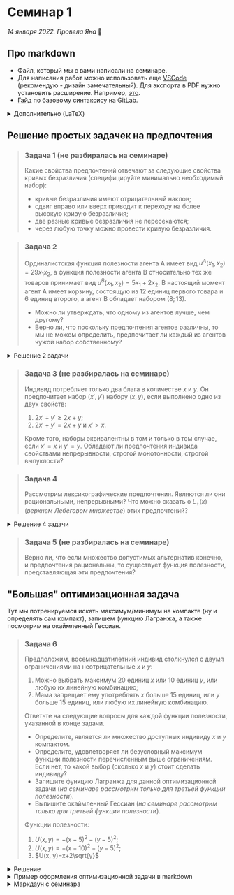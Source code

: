 # Семинар 1
*14 января 2022. Провела Яна* 🐸

## Про markdown

* Файл, который мы с вами написали на семинаре.
* Для написания работ можно использовать еще [VSCode](https://code.visualstudio.com) (рекомендую - дизайн замечательный). Для экспорта в PDF нужно установить расширение. Например, [это](https://marketplace.visualstudio.com/items?itemName=yzane.markdown-pdf).
* [Гайд](https://about.gitlab.com/handbook/markdown-guide/#markdown-editors) по базовому синтаксису на GitLab.

<details>
<summary>Дополнительно (LaTeX)</summary>

* Пример оформления графиков и формул в LaTeX (перейдя по ссылке, вы скачаете файл в формате .tex).
* [Онлайн-редактор LaTeX](https://www.overleaf.com) (aka оверлиф)
* Можно также использовать [VSCode](https://code.visualstudio.com). Для этого надо установить [расширение](https://marketplace.visualstudio.com/items?itemName=mathiasfrohlich.latexcompile) в самом VSCode.
* Также есть вариант скачать [Texstudio](https://www.texstudio.org).
</details>


## Решение простых задачек на предпочтения

> ### Задача 1 (не разбиралась на семинаре)
>
> Какие свойства предпочтений отвечают за следующие свойства кривых безразличия (специфицируйте минимально необходимый набор):
> * кривые безразличия имеют отрицательный наклон;
> * сдвиг вправо или вверх приводит к переходу на более высокую кривую безразличия; 
> * две разные кривые безразличия не пересекаются;
> * через любую точку можно провести кривую безразличия.

> ### Задача 2
>
> Ординалистская функция полезности агента А имеет вид $u^A(x_1, x_2) = 29x_1x_2$, а функция полезности агента B относительно тех же товаров принимает вид $u^B(x_1, x_2) = 5x_1 + 2x_2$. В настоящий момент агент A имеет корзину, состоящую из 12 единиц первого товара и 6 единиц второго, а агент B обладает набором $(8; 13)$.
> * Можно ли утверждать, что одному из агентов лучше, чем другому?
> * Верно ли, что поскольку предпочтения агентов различны, то мы не можем определить, предпочитает ли каждый из агентов чужой набор собственному? 

<details>
    <summary>Решение 2 задачи</summary>

* **Мы не можем утверждать, что одному из агентов лучше, чем другому.** Почему? Причина в следующем. В данном случае функция полезности является способом ранжирования альтернатив (собственно, функция полезности представляет определенные предпочтения). Так, если мы возьмем агента $A$, мы заметим, что функция полезности $u^A(x_1, x_2) = x_1x_2$ представляет такие же предпочтения, что и в условии задачи. Иными словами, ранжирование пар благ $(x_1, x_2)$ не зависит от монотонного преобразования. Это значит, что и сравнивать значения функций полезности будет неверно. Потому мы не можем говорить, что кому-то из агентов хорошо.

* **Утверждение неверно.** Чтобы это понять, воспользуемся фактом, упомянутым в предыдущем пункте - функция полезности это способ ранжирования элементов по предпочтительности. 
  
  Начнем с рассмотрения агента $A$. От потребления своего набора $(12, 6)$ он получает полезность:

  $$u^A(12, 6)=29\cdot 12\cdot 6 = 2088.$$

  На самом деле, нам и не нужно вычислять точное значение, потому что дальше нетрудно сравнить полученное выражение с

  $$u^A(8, 13)=29\cdot 13\cdot 8.$$

  Последнее произведение равно полезности агента $A$ от потребления набора агента $B$, $(8, 13)$. Мы видим, что каждый из множителей во втором выражении как минимум равен, как максимум - строго больше хотя бы одного множителя из первого выражения:

  $$29=29, \ 12< 13, \ 6<8.$$

  Это позволяет нам сделать выбор, что для агента $A$ более предпочтительным является набор агента $B$.

  Рассмотрим второго агента, $B$. От потребления своего набора он получает полезность

  $$u^B(8, 13)=5\cdot 8 + 2\cdot 13=66.$$

  От потребления набора агента $A$ он получал бы полезность

  $$u^B(12, 6)=5\cdot 12 + 2\cdot 6=72.$$

  Очевидно, что $72>66$, потому для агента $B$ более предпочтительным является набор агента $A$.
</details>

> ### Задача 3 (не разбиралась на семинаре)
>
> Индивид потребляет только два блага в количестве $x$ и $y$. Он предпочитает набор $(x',y')$ набору $(x, y)$, если выполнено одно из двух свойств:
> 1. $2x'+y' \geqslant 2x+y$;
> 2. $2x'+y' = 2x+y$ и $x'>x$.
> 
> Кроме того, наборы эквивалентны в том и только в том случае, если $x' = x$ и $y' = y$. Обладают ли предпочтения индивида свойствами непрерывности, строгой монотонности, строгой выпуклости?

> ### Задача 4
>
> Рассмотрим лексикографические предпочтения. Являются ли они рациональными, непрерывными? Что можно сказать о $L_+(x)$ (*верхнем Лебеговом множестве*) этих предпочтений?

<details>
    <summary>Решение 4 задачи</summary>

Решение задач подобного рода можно оформлять следующим образом.

Сначала давайте определим, что такое лексикографические предпочтения.

:::{prf:definition}
Агент с **лексикографическими предпочтениями** выберет набор $(x_1^1, x_2^1, \ldots, x_n^1)$ при его сравнении с набором $(x_1^2, x_2^2, \ldots, x_n^2)$ если $x_k^1>x_k^2$, $k\in \{1, \ldots, n\}$, а $\forall l < k$ будет верно, что $x_l^1=x_l^2$.
:::

В данном определении (и далее в решении задачи) верхний индекс отвечает за набор, а нижний - за порядковый номер товара.

Также, исходя из названия самих предпочтений, можно сделать вывод, что это как-то связано с порядком слов. Действительно, вы сравниваете наборы по количеству товаров в "алфавитном" порядке, как слова расположены в словаре. Если у вас есть слова *арифметика* и *артикуляция*, то их расположение в словаре будет определено первой отличной буквой в этих словах, то есть третьей по порядку *и* в слове *арифметика* и третьей по порядку *т* в слове *артикуляция*.

Начнем проверку на рациональность, рассматривая каждое из упомянутых на лекции свойств.

* **Полнота.** Простыми словами, данное свойство говорит о том, что все наборы сравнимы. Для того, чтобы освежить формальное определение в памяти, можно обратиться к определению 8 из лекции. Полноте соответствует первое из упомянутых свойств. Покажем, что лексикографические предпочтения удовлетворяют этому свойству.

    Пусть есть два набора из двух товаров: $x^1=(x_1^1, x_2^1)$ и $x^2=(x_1^2, x_2^2)$. Для любых наборов мы можем установить, какой из них лучше:

  - Если $x_1^1>x_1^2$, то мы однозначно можем сказать, что $x^1\succcurlyeq x^2$.
  - Если $x_1^1=x_1^2$ и $x_2^1>x_2^2$, то мы однозначно можем сказать, что $x^1\succcurlyeq x^2$.
  - Если $x_1^1=x_1^2$ и $x_2^1=x_2^2$, то мы однозначно можем сказать, что $x^1\sim x^2$.

* **Рефлексивность.** Можно также встретить запись $x \succcurlyeq x$ ($x$ не хуже себя). На лекции вы обсуждали, что $x\sim x$ - $x$ идентичен себе. Простыми словами, данное свойство говорит о том, что агенту безразлично, какой из двух одинаковых наборов выбрать. 

    Пусть есть два набора из двух товаров: $x^1=(x_1^1, x_2^1)$ и $x^2=(x_1^2, x_2^2)$. Мы утверждаем, что $x_1^1=x_1^2$ и $x_2^1=x_2^2$ (один и тот же набор). Тогда, согласно нашим предпочтениям, $x^1\sim x^2$.

* **Транзитивность.** Если у вас есть три набора, $x$, $y$ и $z$, и вы знаете, что $x\succcurlyeq y$ и $y\succcurlyeq z$. Из этого следует, что $x\succcurlyeq z$.

    Пусть есть три набора из двух товаров, $x^1=(x_1^1, x_2^1)$, $x^2=(x_1^2, x_2^2)$ и $x^3=(x_1^3, x_2^3)$, и $x^1\succcurlyeq x^2$ и $x^2 \succcurlyeq x^3$. В таком случае есть четыре сценария.

    - $x_1^1>x_1^2$ и $x_1^2>x_1^3$. Поскольку "$>$" транзитивно, то $x_1^1>x_1^3$, а потому и $x^1\succcurlyeq x^3$.
    - $x_1^1>x_1^2$, $x_1^2=x_1^3$ и $x_2^2>x_2^3$. Поскольку "$>$" транзитивно, то $x_1^1>x_1^3$, а потому и $x^1\succcurlyeq x^3$.
    - $x_1^1=x_1^2$, $x_2^1>x_2^2$ и $x_1^2>x_1^3$. Поскольку "$>$" транзитивно, то $x_1^1>x_1^3$, а потому и $x^1\succcurlyeq x^3$.
    - $x_1^1=x_1^2$, $x_2^1>x_2^2$, $x_1^2=x_1^3$ и $x_2^2>x_2^3$. Поскольку "$>$" транзитивно, то $x_2^1>x_2^3$, а потому и $x^1\succcurlyeq x^3$.

Далее нам нужно понять, являются ли эти предпочтения непрерывными. Введем такое определение непрерывности предпочтений.

:::{prf:definition}
Предпочтения **непрерывны**, если для двух последовательностей $\{x_n\}, \ \{y_n\} \in \mathbb{R}_+^k$ верно, что $\forall n: \ x_n\succcurlyeq y_n$  и $x\succcurlyeq y$, где $x$ и $y$ равны, соответственно, 

$$\lim_{n\to \infty} x_n=x, \ \lim_{n\to \infty} y_n=y.$$

:::

Рассмотрим контр-пример, который покажет, что лексикографические предпочтения не являются непрерывными.
    
Пусть $x_n=\left(\frac{1}{n}, 0 \right)$, а $y_n=(0, 1)$. Мы видим, что блага, находящегося на первом месте в векторе, больше в наборе $x_n$, потому $x_n\succcurlyeq y_n$. Однако при $n\to \infty$ мы получаем следующие наборы $x$ и $y$:

$$x=(0, 0), \ y=(0, 1),$$

которые по понятным причинам ранжируются как $y\succcurlyeq x$. Это позволяет нам сделать вывод о том, что предпочтения не являются непрерывными. Значит, и верхнее лебегово множество не является замкнутым. Его, кстати, можно изобразить как:

:::{image} ./lebeg_sets_lexicographic.png 
:alt: Верхние и нижние Лебеговы множества для лекс 
:width: 400px 
:align: center 
:::

Тут $x=(x_0, y_0)$.
</details>

> ### Задача 5 (не разбиралась на семинаре)
>
> Верно ли, что если множество допустимых альтернатив конечно, и предпочтения рациональны, то существует функция полезности, представляющая эти предпочтения?

## "Большая" оптимизационная задача

Тут мы потренируемся искать максимум/минимум на компакте (ну и определять сам компакт), запишем функцию Лагранжа, а также посмотрим на окаймленный Гессиан.

> ### Задача 6
>
> Предположим, восемнадцатилетний индивид столкнулся с двумя ограничениями на неотрицательные $x$ и $y$:
> 
> 1. Можно выбрать максимум 20 единиц $x$ или 10 единиц $y$, или любую их линейную комбинацию;
> 2. Мама запрещает ему употреблять $x$ больше 15 единиц, или $y$ больше 15 единиц, или любую их линейную комбинацию.
>
> Ответьте на следующие вопросы для каждой функции полезности, указанной в конце задачи.
>
> * Определите, является ли множество доступных индивиду $x$ и $y$ компактом.
> * Определите, удовлетворяет ли безусловный максимум функции полезности перечисленным выше ограничениям. Если нет, то какой выбор (сколько $x$ и $y$) стоит сделать индивиду?
> * Запишите функцию Лагранжа для данной оптимизационной задачи (*на семинаре рассмотрим только для третьей функции полезности*).
> * Выпишите окаймленный Гессиан (*на семинаре рассмотрим только для третьей функции полезности*).
>
> Функции полезности:
> 1. $U(x, y)=-(x-5)^2-(y-5)^2$;
> 2. $U(x, y)=-(x-10)^2-(y-5)^2$;
> 3. $U(x, y)=x+2\sqrt{y}$

<details>
    <summary>Решение</summary>
    
---

**Определение доступного множества пар $(x, y)$**

Во-первых, мы знаем, что $x, y\geqslant 0$.

Мы знаем, во-вторых, что $x\leqslant 20$ и $y\leqslant 10$.

Наконец, в-третьих, $x\leqslant 15$ и $y\leqslant 15$.

Значит, границу доступного множества можно определить как:

$$
y=\begin{cases}
    10-0.5x, \ x\in [0; 10] \\
    15-x, \ x\in (10; 20]
\end{cases}
$$

---
**Поиск условного экстремума "школьным" способом**

В силу того, что функция полезности возрастает по обоим аргументам, нетрудно понять, что максимум будет находиться на границе ограничения (пардон). Рассмотрим 2 случая.

1. $x\in [0;10]$

В этом случае $y=10-0.5x$, или $x=20-2y$. Мы можем подставить это в целевую функцию (полезность) и решить следующую оптимизационную задачу:

$$
\max_{y\in [5; 10]} \ 20-2y+2\sqrt{y}
$$

Это парабола с ветвями вниз (ЭПВВн тоже можно использовать), значит, максимум в вершине:

$$ 
\sqrt{y^*} = \frac{-b}{2a} = \frac{-2}{-4}=\frac{1}{2}\Rightarrow y^*=\frac{1}{4}<5
$$

Значит, найденный максимум лежит вне множества доступных значений.

2. $x\in (10;15]$

В этом случае $y=15-x$, или $x=15-y$. Мы можем подставить это в целевую функцию (полезность) и решить следующую оптимизационную задачу:

$$
\max_{y\in [0; 5)} \ 15-y+2\sqrt{y}
$$

Это парабола с ветвями вниз, значит, максимум в вершине:

$$ 
\sqrt{y^*} = \frac{-b}{2a} = \frac{-2}{-2}=1\Rightarrow y^*=1\in [0;5)
$$

Значит, мы нашли максимум нашей полезности при данном ограничении.

---
**Поиск условного экстремума с помощью метода множителей Лагранжа**

Заметим, что целевая функция монотонно возрастает по $x$ и $y$. Значит, мы хотим максимально большие $x$ и $y$. Если это не так, то мы лежим ниже наших ограничений, и есть возможность увеличить значение функции, увеличивая значения аргументов до тех пор, пока мы не окажемся на границе. 

Соответственно, надо рассмотреть два случая.

1. $x\in [0;10]$

$$
\mathcal{L}=x+2\sqrt{y}+\lambda(10-0.5x-y)
$$

Запишем условия первого порядка:

$$
\begin{cases}
    \mathcal{L}_x=1-0.5\lambda=0 \\
    \mathcal{L}_y=\frac{1}{\sqrt{y}}-\lambda=0\\
    \mathcal{L}_\lambda =10-0.5x-y=0\\
\end{cases}
$$

Решая эту систему, получаем:

$$
\begin{cases}
    y=\frac{1}{4}\\
    x=\frac{38}{2}>10\\
    \lambda=2
\end{cases}
$$

Видим, что значение $x$ не удовлетворяет наложенным нами ограничениям на него. Значит, касание нашей функцией ограничения $y\leqslant 10-0.5x$ происходит выше доступного множества значений аргументов. "Сдвиг" кривой безразличия "вниз" приведет к тому, что мы коснемся или излома кривой, ограничивающей множество доступных значений, или мы коснемся второго участка.

2. $x\in (10;15]$

$$
\mathcal{L}=x+2\sqrt{y}+\lambda(15-x-y)
$$

Запишем условия первого порядка:

$$
\begin{cases}
    \mathcal{L}_x=1-\lambda=0 \\
    \mathcal{L}_y=\frac{1}{\sqrt{y}}-\lambda=0\\
    \mathcal{L}_\lambda =15-x-y=0\\
\end{cases}
$$

Решая эту систему, получаем:

$$
\begin{cases}
    y=1\\
    x=14 \in (10;15] \\
    \lambda=1
\end{cases}
$$

Видим, что значение $x$ нам подходит, значит, касание этого ограничения происходит на доступном нам множестве. 

3. Рассмотрим кейс, когда касание произошло на изломе. В таком случае мы не должны были получить удовлетворяющее ограничениям на множество доступных $x$ решение в п. 2, поскольку это решение не является точкой излома. В п. 2 мы бы получили точку, лежащую "выше" множества доступных пар $(x, y)$. Значит, мы не будем рассматривать этот кейс. 

Запишем окаймленный Гессиан для п. 2:

$$
\det \begin{pmatrix}
    0 & -1 & -1 \\
    -1 & 0 & 0 \\
    -1 & 0 & \frac{y^{-3/2}}{2}
\end{pmatrix} = \frac{y^{-3/2}}{2}>0
$$

Значит, мы нашли условный максимум нашей функции при данном ограничении.

---

</details>

<details>
    <summary>Пример оформления оптимизационной задачи в markdown</summary>

    ```
    **Определение доступного множества пар $(x, y)$**

    Во-первых, мы знаем, что $x, y\geqslant 0$.

    Мы знаем, во-вторых, что $x\leqslant 20$ и $y\leqslant 10$.

    Наконец, в-третьих, $x\leqslant 15$ и $y\leqslant 15$.

    Значит, границу доступного множества можно определить как:

    $$
    y=\begin{cases}
        10-0.5x, \ x\in [0; 10] \\
        15-x, \ x\in (10; 20]
    \end{cases}
    $$

    ---
    **Поиск условного экстремума "школьным олимпиадным" способом**

    В силу того, что функция полезности возрастает по обоим аргументам, нетрудно понять, что максимум будет находиться на границе ограничения (пардон). Рассмотрим 2 случая.

    1. $x\in [0;10]$

    В этом случае $y=10-0.5x$, или $x=20-2y$. Мы можем подставить это в целевую функцию (полезность) и решить следующую оптимизационную задачу:

    $$
    \max_{y\in [5; 10]} \ 20-2y+2\sqrt{y}
    $$

    Это парабола с ветвями вниз (ЭПВВн тоже можно использовать), значит, максимум в вершине:

    $$ 
    \sqrt{y^*} = \frac{-b}{2a} = \frac{-2}{-4}=\frac{1}{2}\Rightarrow y^*=\frac{1}{4}<5
    $$

    Значит, найденный максимум лежит вне множества доступных значений.

    2. $x\in (10;15]$

    В этом случае $y=15-x$, или $x=15-y$. Мы можем подставить это в целевую функцию (полезность) и решить следующую оптимизационную задачу:

    $$
    \max_{y\in [0; 5)} \ 15-y+2\sqrt{y}
    $$

    Это парабола с ветвями вниз, значит, максимум в вершине:

    $$ 
    \sqrt{y^*} = \frac{-b}{2a} = \frac{-2}{-2}=1\Rightarrow y^*=1\in [0;5)
    $$

    Значит, мы нашли максимум нашей полезности при данном ограничении.

    ---
    **Поиск условного экстремума с помощью метода множителей Лагранжа**

    Заметим, что целевая функция монотонно возрастает по $x$ и $y$. Значит, мы хотим максимально большие $x$ и $y$. Если это не так, то мы лежим ниже наших ограничений, и есть возможность увеличить значение функции, увеличивая значения аргументов до тех пор, пока мы не окажемся на границе. 

    Соответственно, надо рассмотреть два случая.

    1. $x\in [0;10]$

    $$
    \mathcal{L}=x+2\sqrt{y}+\lambda(10-0.5x-y)
    $$

    Запишем условия первого порядка:

    $$
    \begin{cases}
        \mathcal{L}_x=1-0.5\lambda=0 \\
        \mathcal{L}_y=\frac{1}{\sqrt{y}}-\lambda=0\\
        \mathcal{L}_\lambda =10-0.5x-y=0\\
    \end{cases}
    $$

    Решая эту систему, получаем:

    $$
    \begin{cases}
        y=\frac{1}{4}\\
        x=\frac{38}{2}>10\\
        \lambda=2
    \end{cases}
    $$

    Видим, что значение $x$ не удовлетворяет наложенным нами ограничениям на него. Значит, касание нашей функцией ограничения $y\leqslant 10-0.5x$ происходит выше доступного множества значений аргументов. "Сдвиг" кривой безразличия "вниз" приведет к тому, что мы коснемся или излома кривой, ограничивающей множество доступных значений, или мы коснемся второго участка.

    2. $x\in (10;15]$

    $$
    \mathcal{L}=x+2\sqrt{y}+\lambda(15-x-y)
    $$

    Запишем условия первого порядка:

    $$
    \begin{cases}
        \mathcal{L}_x=1-\lambda=0 \\
        \mathcal{L}_y=\frac{1}{\sqrt{y}}-\lambda=0\\
        \mathcal{L}_\lambda =15-x-y=0\\
    \end{cases}
    $$

    Решая эту систему, получаем:

    $$
    \begin{cases}
        y=1\\
        x=14 \in (10;15] \\
        \lambda=1
    \end{cases}
    $$

    Видим, что значение $x$ нам подходит, значит, касание этого ограничения происходит на доступном нам множестве. 

    3. Рассмотрим кейс, когда касание произошло на изломе. В таком случае мы не должны были получить удовлетворяющее ограничениям на множество доступных $x$ решение в п. 2, поскольку это решение не является точкой излома. В п. 2 мы бы получили точку, лежащую "выше" множества доступных пар $(x, y)$. Значит, мы не будем рассматривать этот кейс. 

    Запишем окаймленный Гессиан для п. 2:

    $$
    \det \begin{pmatrix}
        0 & -1 & -1 \\
        -1 & 0 & 0 \\
        -1 & 0 & \frac{y^{-3/2}}{2}
    \end{pmatrix} = \frac{y^{-3/2}}{2}>0
    $$

    Значит, мы нашли условный максимум нашей функции при данном ограничении.
    ```
</details>

<details>
    <summary>Маркдаун с семинара</summary>
    
    ```
    # Какое-то название

    ## Поменьше

    ### Еще меньше

    #### Еще-еще меньше

    ##### Прям ваще мелко

    ###### Чет разницы нет 

    # Домашняя работа №1
    *Выполнила студентка 1 курса Яна Коротова*

    **Выполнила студентка 1 курса Яна Коротова**

    Выполнила студентка 1 курса Яна Коротова

    # Попробуем печатать формулы

    Можно писать формулы внутри строки $u(x, y)=2\log x + \sqrt{y}, \min \{x, y\}$.

    Можно размещать формулы по центру:

    $$
    F(x, y) = \frac{x+\frac{y^2x^2(x+y)}{\sqrt{x^3y\log y}}}{2xy+x^2+y^4+15}
    $$

    Можно рисовать матрицы:

    $$
    H=\begin{pmatrix}
    2x+y & y^3x \\
    yx^3 & x+2y
    \end{pmatrix}
    $$

    $$
    \begin{pmatrix}
    2x+y & y^3x \\
    yx^3 & x+2y
    \end{pmatrix} \sim \begin{pmatrix}
    2x+y & y^3x \\
    yx^3 & x+2y
    \end{pmatrix}
    $$

    > Запишем функцию лагранжа:
    >
    > $$
    > \mathcal{L}=2x+y+\lambda(20-x-5y)$$
    >
    > Запишем условия первого порядка:
    >
    > $$\begin{cases} 
    > \frac{\partial \mathcal{L}}{\partial x} = 2 - \lambda_1 -\frac{\lambda_2}{x} \\
    > \frac{\partial \mathcal{L}}{\partial y} = 1 - 5\lambda_1
    > \end{cases}
    > $$

    Пример математических шрифтов:

    $$
    \mathcal{L}, \mathcal{A}, \mathbb{R}^n_{++}, \mathbb{N}
    $$

    $$
    \sigma : A \times T \to \Omega
    $$

    $\tilde{x}$ $\widetilde{x}$

    $\succeq, \succ, \succsim$
    ```
</details>